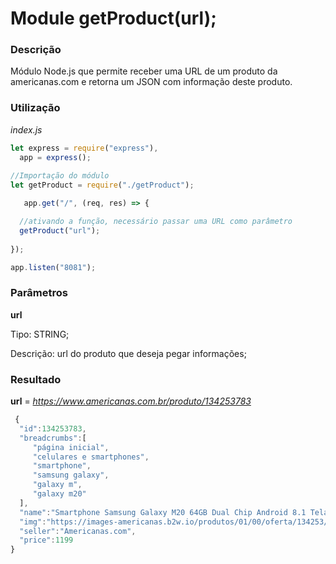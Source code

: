 # Module getProduct(url);

### Descrição
  Módulo Node.js que permite receber uma URL de um produto da americanas.com e retorna um JSON com informação deste produto.
### Utilização
  *index.js*
```javascript
let express = require("express"),
  app = express();
  
//Importação do módulo
let getProduct = require("./getProduct");

   app.get("/", (req, res) => {

  //ativando a função, necessário passar uma URL como parâmetro
  getProduct("url");
  
});

app.listen("8081");
```
### Parâmetros
 **url** 
 
 Tipo: STRING;
 
 Descrição: url do produto que deseja pegar informações;
 
 ### Resultado
 **url** = *https://www.americanas.com.br/produto/134253783*
 ```javascript
  {  
   "id":134253783,
   "breadcrumbs":[  
      "página inicial",
      "celulares e smartphones",
      "smartphone",
      "samsung galaxy",
      "galaxy m",
      "galaxy m20"
   ],
   "name":"Smartphone Samsung Galaxy M20 64GB Dual Chip Android 8.1 Tela 6.3\" Octa-Core 4G Câmera 13MP + 5MP - Preto",
   "img":"https://images-americanas.b2w.io/produtos/01/00/oferta/134253/7/134253791_1GG.jpg",
   "seller":"Americanas.com",
   "price":1199
}
 ```
